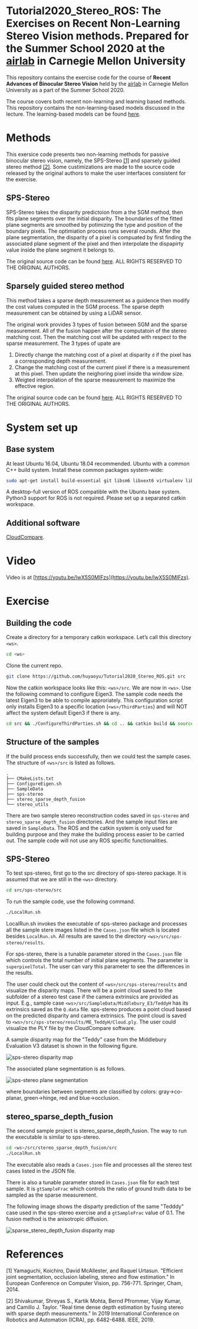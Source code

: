 # Tutorial2020_Stereo_ROS: The Exercises on Recent Non-Learning Stereo Vision methods. Prepared for the Summer School 2020 at the [airlab][airlabss] in Carnegie Mellon University

[airlabss]: https://theairlab.org/summer2020

This repository contains the exercise code for the course of __Recent Advances of Binocular Stereo Vision__ held by the [airlab][airlabss] in Carnegie Mellon University as a part of the Summer School 2020. 

The course covers both recent non-learning and learning based methods. This repository contains the non-learning-based models discussed in the lecture. The learning-based models can be found [here](https://github.com/huyaoyu/Tutorial2020_Stereo).

# Methods

This exersice code presents two non-learning methods for passive binocular stereo vision, namely, the SPS-Stereo [[1]](#SPSStereo) and sparsely guided stereo method [[2]](#SparseGuided). Some custimizations are made to the source code released by the original authors to make the user interfaces consistent for the exercise.

## SPS-Stereo

SPS-Stereo takes the disparity predictoion from a the SGM method, then fits plane segments over the initial disparity. The boundaries of the fitted plane segments are smoothed by potimizing the type and position of the boundary pixels. The optimiation process runs several rounds. After the plane segmentation, the disparity of a pixel is compuated by first finding the associated plane segment of the pixel and then interpolate the dispapirty value inside the plane segment it belongs to.

The original source code can be found [here](https://github.com/siposcsaba89/sps-stereo). ALL RIGHTS RESERVED TO THE ORIGINAL AUTHORS.

## Sparsely guided stereo method

This method takes a sparse depth measurement as a guidence then modify the cost values computed in the SGM process. The sparse depth measurement can be obtained by using a LiDAR sensor. 

The original work provides 3 types of fusion between SGM and the sparse measurement. All of the fusion happen after the computatoin of the stereo matching cost. Then the matching cost will be updated with respect to the sparse measurement. The 3 types of upate are

1. Directly change the matching cost of a pixel at disparity `d` if the pixel has a corresponding depth measurement.
2. Change the matching cost of the current pixel if there is a measurement at this pixel. Then update the neighoring pixel inside tha window size.
3. Weigted interpolation of the sparse measurement to maximize the effective region.

The original source code can be found [here](https://github.com/ShreyasSkandanS/stereo_sparse_depth_fusion). ALL RIGHTS RESERVED TO THE ORIGINAL AUTHORS.

# System set up

## Base system

At least Ubuntu 16.04, Ubuntu 18.04 recommended. Ubuntu with a common C++ build system. Install these common packages system-wide:

```bash
sudo apt-get install build-essential git libsm6 libxext6 virtualenv libboost-all-dev zlib1g-dev lsb-release cmake libpng++
```

A desktop-full version of ROS compatible with the Ubuntu base system. Python3 support for ROS is not required. Please set up a separated catkin workspace.

## Additional software

[CloudCompare](https://snapcraft.io/cloudcompare).

# Video

Video is at [https://youtu.be/lwX5S0MIFzs](https://youtu.be/lwX5S0MIFzs).

# Exercise

## Building the code

Create a directory for a temporary catkin workspace. Let’s call this directory `<ws>`. 

```bash
cd <ws>
```

Clone the current repo.

```bash
git clone https://github.com/huyaoyu/Tutorial2020_Stereo_ROS.git src
```

Now the catkin workspace looks like this: `<ws>/src`. We are now in `<ws>`. Use the following command to configure Eigen3. The sample code needs the latest Eigen3 to be able to compile approriately. This configuration script only installs Eigen3 to a specific location (`<ws>/ThirdParties`) and will NOT affect the system default Eigen3 if there is any.

```bash
cd src && ./ConfigureThirdParties.sh && cd .. && catkin build && source devel/setup.bash
```

## Structure of the samples

If the build process ends successfully, then we could test the sample cases. The structure of `<ws>/src` is listed as follows. 

```
.
├── CMakeLists.txt
├── ConfigureEigen.sh
├── SampleData
├── sps-stereo
├── stereo_sparse_depth_fusion
└── stereo_utils
```

There are two sample stereo reconstruction codes saved in `sps-stereo` and `stereo_sparse_depth_fusion` directories. And the sample input files are saved in `SampleData`. The ROS and the catkin system is only used for building purpose and they make the building process easier to be carried out. The sample code will not use any ROS specific functionalities.

## SPS-Stereo

To test sps-stereo, first go to the src directory of sps-stereo package. It is assumed that we are still in the `<ws>` directory.

```bash
cd src/sps-stereo/src
```

To run the sample code, use the following command.

```bash
./LocalRun.sh
```

LocalRun.sh invokes the executable of sps-stereo package and processes all the sample stere images listed in the `Cases.json` file which is located besides `LocalRun.sh`. All results are saved to the directory `<ws>/src/sps-stereo/results`.

For sps-stereo, there is a tunable parameter stored in the `Cases.json` file which controls the total number of initial plane segments. The parameter is `superpixelTotal`. The user can vary this parameter to see the differences in the results.

The user could check out the content of `<ws>/src/sps-stereo/results` and visualize the disparity maps. There will be a point cloud saved to the subfolder of a stereo test case if the camera extrinsics are provided as input. E.g., sample case `<ws>/src/SampleData/Middlebury_E3/TeddyH` has its extrinsics saved as the `Q.data` file. sps-stereo produces a point cloud based on the predicted disparity and camera extrinsics. The point cloud is saved to `<ws>/src/sps-stereo/results/ME_TeddyH/Cloud.ply`. The user could visualize the PLY file by the CloudCompare software.

A sample disparity map for the "Teddy" case from the Middlebury Evaluation V3 dataset is shown in the following figure.

![sps-stereo disparity map](ReadMeResources/sps-stereo/PredDisp.png)

The associated plane segmentation is as follows.

![sps-stereo plane segmentation](ReadMeResource/../ReadMeResources/sps-stereo/res_boundary.png)

where boundaries between segments are classified by colors: gray->co-planar, green->hinge, red and blue->occlusion.

## stereo_sparse_depth_fusion

The second sample project is stereo_sparse_depth_fusion. The way to run the executable is similar to sps-stereo.

```bash
cd <ws>/src/stereo_sparse_depth_fusion/src
./LocalRun.sh
```

The executable also reads a `Cases.json` file and processes all the stereo test cases listed in the JSON file. 

There is also a tunable parameter stored in `Cases.json` file for each test sample. It is `gtSampleFrac` which controls the ratio of ground truth data to be sampled as the sparse measurement.

The following image shows the disparty prediction of the same "Tedddy" case used in the sps-stereo exercise and a `gtSampleFrac` value of 0.1. The fusion method is the anisotropic diffusion.

![sparse_stereo_depth_fusion disparity map ](ReadMeResources/sparse_stereo_depth_fusion/fuse_diffusionbased.png)

<!-- And the follows is the sampled positions.

![sparse_stereo_depth_fusion sample mask](ReadMeResources/sparse_stereo_depth_fusion/sparse_mask.png) -->

# References

<a id="SPSStereo">[1]</a> Yamaguchi, Koichiro, David McAllester, and Raquel Urtasun. "Efficient joint segmentation, occlusion labeling, stereo and flow estimation." In European Conference on Computer Vision, pp. 756-771. Springer, Cham, 2014.

<a id="SparseGuided">[2]</a> Shivakumar, Shreyas S., Kartik Mohta, Bernd Pfrommer, Vijay Kumar, and Camillo J. Taylor. "Real time dense depth estimation by fusing stereo with sparse depth measurements." In 2019 International Conference on Robotics and Automation (ICRA), pp. 6482-6488. IEEE, 2019.
